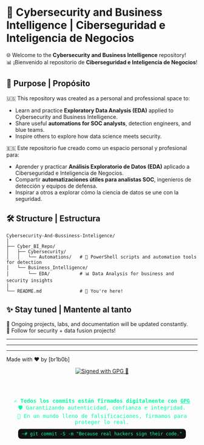 # 💼 Cybersecurity and Business Intelligence | Ciberseguridad e Inteligencia de Negocios

🌐 Welcome to the **Cybersecurity and Business Intelligence** repository!  
📊 ¡Bienvenido al repositorio de **Ciberseguridad e Inteligencia de Negocios**!  

## 🧠 Purpose | Propósito

🇺🇸 This repository was created as a personal and professional space to:  
- Learn and practice **Exploratory Data Analysis (EDA)** applied to Cybersecurity and Business Intelligence.
- Share useful **automations for SOC analysts**, detection engineers, and blue teams.
- Inspire others to explore how data science meets security.  

🇪🇸 Este repositorio fue creado como un espacio personal y profesional para:  
- Aprender y practicar **Análisis Exploratorio de Datos (EDA)** aplicado a Ciberseguridad e Inteligencia de Negocios.
- Compartir **automatizaciones útiles para analistas SOC**, ingenieros de detección y equipos de defensa.
- Inspirar a otros a explorar cómo la ciencia de datos se une con la seguridad.

## 🛠️ Structure | Estructura

```
Cybersecurity-And-Bussiness-Inteligence/
│
├── Cyber_BI_Repo/
│   ├── Cybersecurity/
│   │   └── Automations/   # 🔁 PowerShell scripts and automation tools for detection
│   └── Business_Intelligence/
│       └── EDA/           # 📊 Data Analysis for business and security insights
│
└── README.md              # 📘 You're here!
```

## ✨ Stay tuned | Mantente al tanto

🚀 Ongoing projects, labs, and documentation will be updated constantly.  
🔐 Follow for security + data fusion projects!

---


---


---

Made with ❤️ by [br1b0b]


<!-- 👾 HACKER STYLE GPG BADGE 💾 -->
<div align="center">

  <a href="https://gnupg.org/" target="_blank">
    <img src="https://img.shields.io/badge/COMMITS%20SIGNED-HACKER%20VERIFIED-%2300ff9f?style=for-the-badge&logo=gnupg&logoColor=black" alt="Signed with GPG 🔐">
  </a>

  <br><br>

  <p style="font-family:'Fira Code', monospace; color:#00ff9f; font-size:14px;">
    <strong>✍️ Todos los commits están firmados digitalmente con <a href="https://gnupg.org/" target="_blank" style="color:#00ff9f;">GPG</a></strong><br>
    🛡️ Garantizando autenticidad, confianza e integridad.<br>
    🧠 En un mundo lleno de falsificaciones, firmamos para proteger lo real.<br><br>
    <code style="background:#111; padding:6px 10px; border-radius:8px;">~# git commit -S -m "Because real hackers sign their code."</code>
  </p>

</div>
